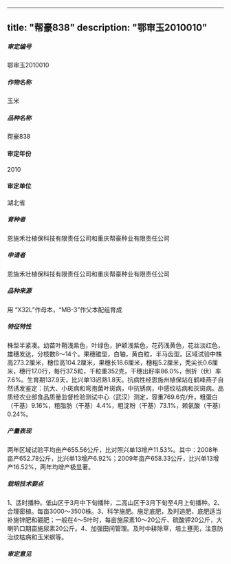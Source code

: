 
---
title: "帮豪838"
description: "鄂审玉2010010"
---
##### 审定编号 
鄂审玉2010010

##### 作物名称
玉米

##### 品种名称
帮豪838

#### 审定年份
2010	

#### 审定单位
湖北省

##### 育种者
恩施禾壮植保科技有限责任公司和重庆帮豪种业有限责任公司

##### 申请者
恩施禾壮植保科技有限责任公司和重庆帮豪种业有限责任公司

##### 品种来源
用 “X32L”作母本，“MB-3”作父本配组育成

##### 特征特性
株型半紧凑。幼苗叶鞘浅紫色，叶绿色，护颖浅紫色，花药浅黄色，花丝淡红色，雄穗发达，分枝数8～14个。果穗锥型，白轴，黄白粒，半马齿型。区域试验中株高273.2厘米，穗位高104.2厘米，果穗长18.6厘米，穗粗5.2厘米，秃尖长0.6厘米，穗行17.0行，每行37.5粒，千粒重352克，干穗出籽率86.0%，倒折（伏）率7.6%。生育期137.9天，比兴单13迟熟1.8天。抗病性经恩施州植保站在鹤峰燕子自然诱发鉴定：抗大、小斑病和弯孢菌叶斑病，中抗锈病，中感纹枯病和灰斑病。品质经农业部食品质量监督检验测试中心（武汉）测定，容重769.6克/升，粗蛋白（干基）9.16%，粗脂肪（干基）4.4%，粗淀粉（干基）73.1%，赖氨酸（干基）0.24%。

##### 产量表现
两年区域试验平均亩产655.56公斤，比对照兴单13增产11.53%。其中：2008年亩产652.78公斤，比兴单13增产6.92%；2009年亩产658.33公斤，比兴单13增产16.52%，两年均增产极显著。

##### 栽培技术要点
1、适时播种。低山区于3月中下旬播种，二高山区于3月下旬至4月上旬播种。2、合理密植。每亩3000～3500株。3、科学施肥。施足底肥，及时追肥，底肥适当补施锌肥和硼肥；一般在4～5叶时，每亩施尿素10～20公斤、硫酸钾20公斤，大喇叭口期亩施尿素20公斤。4、加强田间管理。及时中耕除草，培土壅蔸，注意防治纹枯病和玉米螟等。

##### 审定意见



